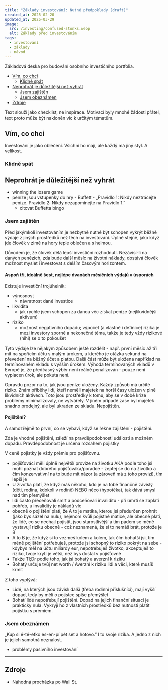 ```yaml
---
title: "Základy investování: Nutné předpoklady (draft)"
created_at: 2025-02-20
updated_at: 2025-03-29
image:
  src: /investing/confused-stonks.webp
  alt: Základy před investováním
tags:
  - investování
  - základy
  - návod
---
```


Základová deska pro budování osobního investičního portfolia.

- [Vím, co chci](#vím-co-chci)
  - [Klidně spát](#klidně-spát)
- [Neprohrát je důležitější než vyhrát](#neprohrát-je-důležitější-než-vyhrát)
  - [Jsem zajištěn](#jsem-zajištěn)
  - [Jsem obeznámen](#jsem-obeznámen)
- [Zdroje](#zdroje)

Text slouží jako checklist, ne inspirace. Motivací byly mnohé žádosti přátel, text proto může být nakloněn víc k určitým tématům.

## Vím, co chci

Investování je jako oblečení. Všichni ho mají, ale každý má jiný styl. A velikost.

### Klidně spát

## Neprohrát je důležitější než vyhrát

- winning the losers game
- peníze jsou vstupenky do hry - Buffett - „Pravidlo 1: Nikdy neztrácejte peníze. Pravidlo 2: Nikdy nezapomínejte na Pravidlo 1.”
  - citovat Buffetta bingo

### Jsem zajištěn

Před jakýmkoli investováním je nezbytně nutné být schopen vykrýt běžné výdaje z jiných prostředků než těch na investování. Úplně stejně, jako když jde člověk v zimě na hory teple oblečen a s helmou.

Důvodem je, že člověk dělá lepší investiční rozhodnutí. Nezávisí-li na daných penězích, zda bude další měsíc na životní náklady, dostává člověk možnost myslet i investovat s delším časovým horizontem.

#### Aspoň tři, ideálně šest, nejlépe dvanách měsíčních výdajů v úsporách

Existuje investiční trojúhelník:

- výnosnost
  - návratnost dané investice
- likvidita
  - jak rychle jsem schopen za danou věc získat peníze (nejlikvidnější aktivum)
- riziko
  - možnost negativního dopadu; výpočet (a vlastně i definice) rizika je mezi investory sporné a nekonečné téma, takže je tedy vždy rizikové (hihi) se o to pokoušet

Tyto výdaje lze nějakým způsobem ještě rozdělit - např. první měsíc až tři mít na spořícím účtu s malým úrokem, u kterého je otázka sekund na převedení na běžný účet a platbu. Další část může být uložena například na termínovaném vkladu s vyšším úrokem. Výhoda termínovaných vkladů v Evropě je, že předčasný výběr není reálně penalizován - pouze není vyplacen úrok, ale pokuta není.

Opravdu pozor na to, jak jsou peníze uloženy. Každý způsob má určité riziko. Znám příběhy lidí, kteří neměli majetek na horší časy uložen v plně likvidních aktivech. Toto jsou prostředky k tomu, aby se v době krize problémy minimalizovaly, ne vytvářely. V jiném případě zase byl majetek snadno prodejný, ale byl ukraden ze skladu. Nepojištěn.

#### Pojištění?

A samozřejmě to první, co se vybaví, když se řekne zajištění - pojištění.

Zda je vhodné pojištění, záleží na pravděpodobnosti události a možném dopadu. Pravděpodobnost je určena rozsahem pojistky

V ceně pojistky je vždy prémie pro pojišťovnu.

- pojišťováci měli úplně největší provize na životku AKA podle toho jsi mohl poznat dobrého pojišťováka/poradce - zeptej se do na životko a čím konzervativní na to bude mít názor (a zároveň má z toho provizi), tím lepší je
- U životka platí, že když máš někoho, kdo je na tobě finančně závislý (děti, rodina, kdokoli v rodině) NEBO něco (hypotéka), tak dává smysl nad tím přemýšlet
- lidi často přeceňovali smrt a podceňovali invaliditu - při úmrtí se zaplatí pohřeb, u invalidity je nákladů víc
- obecně o pojištění platí, že A to je matika, kterou jsi předurčen prohrát (jako bys sázel na nulu), nejenom kvůli pojistné matice, ale obecně platí, že lidé, co se nechají pojistit, jsou starostlivější a tím pádem se méně vystavují riziku obecně - což neznamená, že si to nemáš brát, protože je B
- A to B je, že když si to vezmeš kolem a kolem, tak čím bohatší jsi, tím méně pojištění potřebuješ, protože jsi schopný to riziko pokrýt na sebe - kdybys měl na účtu miliardy eur, nepotrebuješ životko, akceptuješ to riziko, tvoje krytí je větší, než bys dostal v pojišťovně
- Takže Tl;Dr podle toho, jak jsi bohatý a averzní k riziku
- Bohatý určuje tvůj net worth / Averzní k riziku lidi a věci, které musíš krmit

Z toho vyplývá:

- Lidé, na kterých jsou závislí další (třeba rodinní příslušníci), mají vyšší dopad, tedy by měli o pojistce spíše přemýšlet
- Bohatí lidé nepotřebují pojištění. Dopad na jejich finanční situaci je prakticky nula. Vykryjí ho z vlastních prostředků bez nutnosti platit pojistku s prémiem.

### Jsem obeznámen

„Kup si é-té-efko es-en-pí pět set a hotovo.” I to svoje rizika. A jedno z nich je jejich samotná neznalost.

- problémy pasivního investování

---

## Zdroje

- Náhodná procházka po Wall St.
